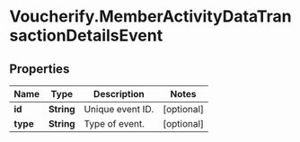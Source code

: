 # Voucherify.MemberActivityDataTransactionDetailsEvent

## Properties

Name | Type | Description | Notes
------------ | ------------- | ------------- | -------------
**id** | **String** | Unique event ID. | [optional] 
**type** | **String** | Type of event. | [optional] 



